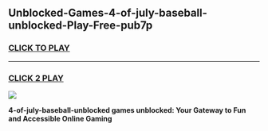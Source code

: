 
## Unblocked-Games-4-of-july-baseball-unblocked-Play-Free-pub7p
<h3>
<a href="https://premium76.site?title=4-of-july-baseball-unblocked&ref=23A">CLICK TO PLAY</a></h3>
<hr>

<h3>
<a href="https://premium76.site?title=4-of-july-baseball-unblocked&ref=23A">CLICK 2 PLAY</a>
  
</h3>

<a href="https://premium76.site?title=4-of-july-baseball-unblocked&ref=23A"><img src="https://clearcache.store/games.png"></a>


**4-of-july-baseball-unblocked games unblocked: Your Gateway to Fun and Accessible Online Gaming**
